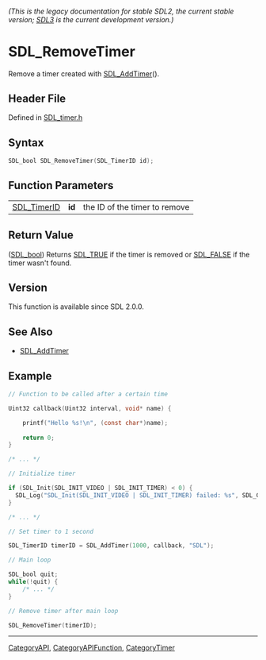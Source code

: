 ###### (This is the legacy documentation for stable SDL2, the current stable version; [SDL3](https://wiki.libsdl.org/SDL3/) is the current development version.)
# SDL_RemoveTimer

Remove a timer created with [SDL_AddTimer](SDL_AddTimer)().

## Header File

Defined in [SDL_timer.h](https://github.com/libsdl-org/SDL/blob/SDL2/include/SDL_timer.h)

## Syntax

```c
SDL_bool SDL_RemoveTimer(SDL_TimerID id);
```

## Function Parameters

|                            |        |                               |
| -------------------------- | ------ | ----------------------------- |
| [SDL_TimerID](SDL_TimerID) | **id** | the ID of the timer to remove |

## Return Value

([SDL_bool](SDL_bool)) Returns [SDL_TRUE](SDL_TRUE) if the timer is removed
or [SDL_FALSE](SDL_FALSE) if the timer wasn't found.

## Version

This function is available since SDL 2.0.0.

## See Also

- [SDL_AddTimer](SDL_AddTimer)


## Example

```c
// Function to be called after a certain time

Uint32 callback(Uint32 interval, void* name) {

    printf("Hello %s!\n", (const char*)name);
       
    return 0;
}

/* ... */

// Initialize timer

if (SDL_Init(SDL_INIT_VIDEO | SDL_INIT_TIMER) < 0) {
  SDL_Log("SDL_Init(SDL_INIT_VIDEO | SDL_INIT_TIMER) failed: %s", SDL_GetError());
}

/* ... */

// Set timer to 1 second

SDL_TimerID timerID = SDL_AddTimer(1000, callback, "SDL");

// Main loop

SDL_bool quit;
while(!quit) {
    /* ... */
}

// Remove timer after main loop

SDL_RemoveTimer(timerID);
```

----
[CategoryAPI](CategoryAPI), [CategoryAPIFunction](CategoryAPIFunction), [CategoryTimer](CategoryTimer)


